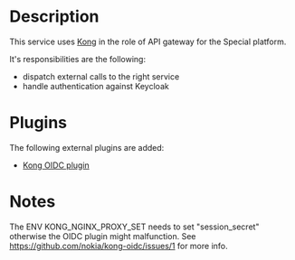 # Description

This service uses [Kong](https://konghq.com/) in the role of API gateway for the Special platform.

It's responsibilities are the following:
- dispatch external calls to the right service
- handle authentication against Keycloak

# Plugins

The following external plugins are added:
- [Kong OIDC plugin](https://github.com/nokia/kong-oidc)

# Notes
The ENV KONG_NGINX_PROXY_SET needs to set "session_secret" otherwise the OIDC plugin might malfunction. See https://github.com/nokia/kong-oidc/issues/1 for more info.